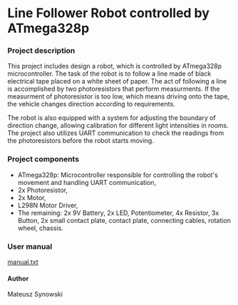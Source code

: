 # Line Follower Robot controlled by ATmega328p

### Project description
This project includes design a robot, which is controlled by ATmega328p microcontroller. The task of the robot is to follow a line made of black electrical tape placed on a white sheet of paper.
The act of following a line is accomplished by two photoresistors that perform measurments. If the measurment of photoresistor is too low, which means driving onto the tape, the vehicle changes direction
according to requirements. 

The robot is also equipped with a system for adjusting the boundary of direction change, allowing calibration for different light intensities in rooms. 
The project also utilizes UART communication to check the readings from the photoresistors before the robot starts moving.

### Project components
- ATmega328p: Microcontroller responsible for controlling the robot's movement and handling UART communication,
- 2x Photoresistor,
- 2x Motor,
- L298N Motor Driver,
- The remaining: 2x 9V Battery, 2x LED, Potentiometer, 4x Resistor, 3x Button, 2x small contact plate, contact plate, connecting cables, rotation wheel, chassis.

### User manual
[manual.txt](https://github.com/user-attachments/files/18931882/manual.txt)

#### Author
Mateusz Synowski
